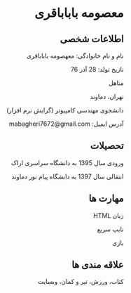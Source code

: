 
  
  <h1  dir="rtl" align="right"> معصومه باباباقری </h1>
  
  <h2 dir="rtl" align="right"> اطلاعات شخصی </h2>
  
  <p dir="rtl" align="right"> نام و نام خانوادگی: معهصومه باباباقری </p>

  <p dir="rtl" align="right"> تاریخ تولد: 28 آذر 76 </p>
  
  <p dir="rtl" align="right"> متاهل </p>
  
  <p dir="rtl" align="right"> تهران، دماوند </p>
  
  <p dir="rtl" align="right"> دانشجوی مهندسی کامپیوتر (گرایش نرم افزار) </p>
  
  <p dir="rtl" align="right"> آدرس ایمیل: mabagheri7672@gmail.com </p>
  
  <h2 dir="rtl" align="right"> تحصیلات </h2>
  
  <p dir="rtl" align="right"> ورودی سال 1395 به دانشگاه سراسری اراک </p>
  
  <p dir="rtl" align="right"> انتقالی سال 1397 به دانشگاه پیام نور دماوند </p>
  
  <h2 dir="rtl" align="right"> مهارت ها </h2>
  
  <p dir="rtl" align="right"> زبان HTML </p>
  
  <p dir="rtl" align="right"> تایپ سریع </p>
  
  <p dir="rtl" align="right"> بازی </p>
  
  <h2 dir="rtl" align="right">  علاقه مندی ها </h2>
  
  <p dir="rtl" align="right"> كتاب، ورزش، تیر و کمان، وبسایت </p>


